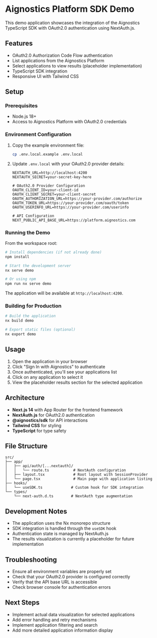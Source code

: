 # Aignostics Platform SDK Demo

This demo application showcases the integration of the Aignostics TypeScript SDK with OAuth2.0 authentication using NextAuth.js.

## Features

- OAuth2.0 Authorization Code Flow authentication
- List applications from the Aignostics Platform
- Select applications to view results (placeholder implementation)
- TypeScript SDK integration
- Responsive UI with Tailwind CSS

## Setup

### Prerequisites

- Node.js 18+
- Access to Aignostics Platform with OAuth2.0 credentials

### Environment Configuration

1. Copy the example environment file:

   ```bash
   cp .env.local.example .env.local
   ```

2. Update `.env.local` with your OAuth2.0 provider details:

   ```env
   NEXTAUTH_URL=http://localhost:4200
   NEXTAUTH_SECRET=your-secret-key-here

   # OAuth2.0 Provider Configuration
   OAUTH_CLIENT_ID=your-client-id
   OAUTH_CLIENT_SECRET=your-client-secret
   OAUTH_AUTHORIZATION_URL=https://your-provider.com/authorize
   OAUTH_TOKEN_URL=https://your-provider.com/oauth/token
   OAUTH_USERINFO_URL=https://your-provider.com/userinfo

   # API Configuration
   NEXT_PUBLIC_API_BASE_URL=https://platform.aignostics.com
   ```

### Running the Demo

From the workspace root:

```bash
# Install dependencies (if not already done)
npm install

# Start the development server
nx serve demo

# Or using npm
npm run nx serve demo
```

The application will be available at `http://localhost:4200`.

### Building for Production

```bash
# Build the application
nx build demo

# Export static files (optional)
nx export demo
```

## Usage

1. Open the application in your browser
2. Click "Sign In with Aignostics" to authenticate
3. Once authenticated, you'll see your applications list
4. Click on any application to select it
5. View the placeholder results section for the selected application

## Architecture

- **Next.js 14** with App Router for the frontend framework
- **NextAuth.js** for OAuth2.0 authentication
- **@aignostics/sdk** for API interactions
- **Tailwind CSS** for styling
- **TypeScript** for type safety

## File Structure

```
src/
├── app/
│   ├── api/auth/[...nextauth]/
│   │   └── route.ts           # NextAuth configuration
│   ├── layout.tsx             # Root layout with SessionProvider
│   └── page.tsx               # Main page with application listing
├── hooks/
│   └── useSDK.ts             # Custom hook for SDK integration
└── types/
    └── next-auth.d.ts        # NextAuth type augmentation
```

## Development Notes

- The application uses the Nx monorepo structure
- SDK integration is handled through the `useSDK` hook
- Authentication state is managed by NextAuth.js
- The results visualization is currently a placeholder for future implementation

## Troubleshooting

- Ensure all environment variables are properly set
- Check that your OAuth2.0 provider is configured correctly
- Verify that the API base URL is accessible
- Check browser console for authentication errors

## Next Steps

- Implement actual data visualization for selected applications
- Add error handling and retry mechanisms
- Implement application filtering and search
- Add more detailed application information display
